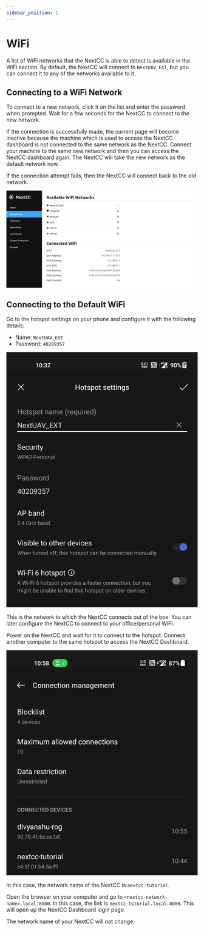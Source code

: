 ```yaml
---
sidebar_position: 1
---
```


# WiFi

A list of WiFi networks that the NextCC is able to detect is available in the WiFi section. By default, the NextCC will
connect to `NextUAV_EXT`, but you can connect it to any of the networks available to it.

## Connecting to a WiFi Network

To connect to a new network, click it on the list and enter the password when prompted. Wait for a few seconds for
the NextCC to connect to the new network.

If the connection is successfully made, the current page will become inactive because the machine which is used to
access the NextCC dashboard is not connected to the same network as the NextCC. Connect your machine to the same new
network and then you can access the NextCC dashboard again. The NextCC will take the new network as the default network
now.

If the connection attempt fails, then the NextCC will connect back to the old network.

![WiFi](./img/wifi.jpg)

## Connecting to the Default WiFi

Go to the hotspot settings on your phone and configure it with the following details:
- Name: `NextUAV_EXT`
- Password: `40209357`

![Hotspot Settings](./img/wifi-default-settings.jpg)

This is the network to which the NextCC connects out of the box. You can later configure the NextCC to connect to your
office/personal WiFi.

Power on the NextCC and wait for it to connect to the hotspot. Connect another computer to the same hotspot to access
the NextCC Dashboard.

![Connections](./img/wifi-default-connections.jpg)

In this case, the network name of the NextCC is `nextcc-tutorial`.

Open the browser on your computer and go to `<nextcc-network-name>.local:8000`. In this case, the link is
`nextcc-tutorial.local:8000`. This will open up the NextCC Dashboard login page.

The network name of your NextCC will not change.
